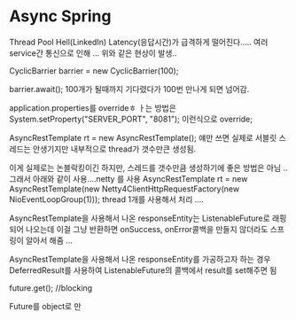 # Async Spring


Thread Pool Hell(LinkedIn)
Latency(응답시간)가 급격하게 떨어진다.....
여러 service간 통신으로 인해 ... 위와 같은 현상이 발생..


CyclicBarrier barrier = new CyclicBarrier(100);

barrier.await();
100개가 될때까지 기다렸다가 
100번 만나게 되면 넘어감.



application.properties를 overrideㅎ ㅏ는 방법은 
System.setProperty("SERVER_PORT", "8081"); 
이런식으로 override;



AsyncRestTemplate rt = new AsyncRestTemplate();
얘만 쓰면 실제로 서블릿 스레드는 안생기지만 내부적으로 thread가 갯수만큰 생성됨.

이게 실제로는 논블락킹이긴 하지만, 스레드를 갯수만큼 생성하기에 좋은 방법은 아님 ..
그래서 아래와 같이 사용....netty 를 사용
AsyncRestTemplate rt = new AsyncRestTemplate(new Netty4ClientHttpRequestFactory(new NioEventLoopGroup(1)));
thread 1개를 사용해서 처리 ....

AsyncRestTemplate을 사용해서 나온 responseEntity는 ListenableFuture로 래핑되어 나오는데 이걸 그냥 반환하면 onSuccess, onError콜백을 만들지 않더라도 스프링이 알아서 해줌 ...

AsyncRestTemplate을 사용해서 나온 responseEntity를 가공하고자 하는 경우 
DeferredResult를 사용하여 ListenableFuture의 콜백에서 result를 set해주면 됨 





future.get(); //blocking


Future를 object로 만